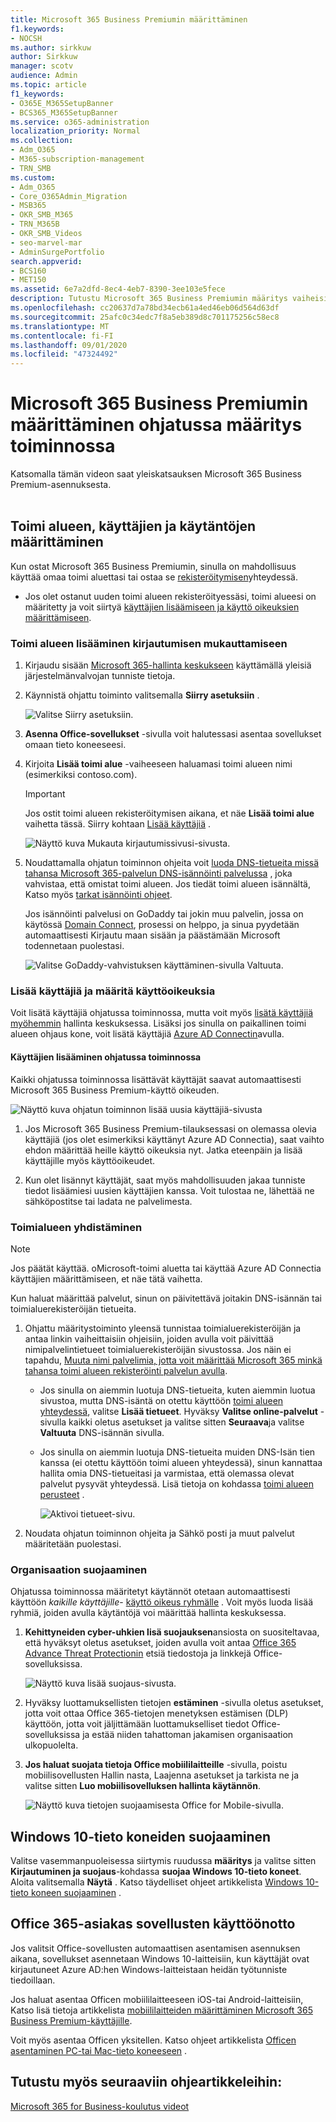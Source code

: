 ```yaml
---
title: Microsoft 365 Business Premiumin määrittäminen
f1.keywords:
- NOCSH
ms.author: sirkkuw
author: Sirkkuw
manager: scotv
audience: Admin
ms.topic: article
f1_keywords:
- O365E_M365SetupBanner
- BCS365_M365SetupBanner
ms.service: o365-administration
localization_priority: Normal
ms.collection:
- Adm_O365
- M365-subscription-management
- TRN_SMB
ms.custom:
- Adm_O365
- Core_O365Admin_Migration
- MSB365
- OKR_SMB_M365
- TRN_M365B
- OKR_SMB_Videos
- seo-marvel-mar
- AdminSurgePortfolio
search.appverid:
- BCS160
- MET150
ms.assetid: 6e7a2dfd-8ec4-4eb7-8390-3ee103e5fece
description: Tutustu Microsoft 365 Business Premiumin määritys vaiheisiin, joita ovat esimerkiksi toimi alueen ja käyttäjien lisääminen, tieto turva käytäntöjen määrittäminen ja paljon muuta.
ms.openlocfilehash: cc20637d7a78bd34ecb61a4ed46eb06d564d63df
ms.sourcegitcommit: 25afc0c34edc7f8a5eb389d8c701175256c58ec8
ms.translationtype: MT
ms.contentlocale: fi-FI
ms.lasthandoff: 09/01/2020
ms.locfileid: "47324492"
---
```

# <a name="set-up-microsoft-365-business-premium-in-the-setup-wizard"></a>Microsoft 365 Business Premiumin määrittäminen ohjatussa määritys toiminnossa

Katsomalla tämän videon saat yleiskatsauksen Microsoft 365 Business Premium-asennuksesta.<br><br>

## <a name="add-your-domain-users-and-set-up-policies"></a>Toimi alueen, käyttäjien ja käytäntöjen määrittäminen

Kun ostat Microsoft 365 Business Premiumin, sinulla on mahdollisuus käyttää omaa toimi aluettasi tai ostaa se [rekisteröitymisen](sign-up.md)yhteydessä.

- Jos olet ostanut uuden toimi alueen rekisteröityessäsi, toimi alueesi on määritetty ja voit siirtyä [käyttäjien lisäämiseen ja käyttö oikeuksien määrittämiseen](#add-users-and-assign-licenses).

### <a name="add-your-domain-to-personalize-sign-in"></a>Toimi alueen lisääminen kirjautumisen mukauttamiseen

1. Kirjaudu sisään [Microsoft 365-hallinta keskukseen](https://admin.microsoft.com) käyttämällä yleisiä järjestelmänvalvojan tunniste tietoja. 

2. Käynnistä ohjattu toiminto valitsemalla **Siirry asetuksiin** .

    ![Valitse Siirry asetuksiin.](../media/gotosetupinadmincenter.png)

3. **Asenna Office-sovellukset** -sivulla voit halutessasi asentaa sovellukset omaan tieto koneeseesi.
    
4. Kirjoita **Lisää toimi alue** -vaiheeseen haluamasi toimi alueen nimi (esimerkiksi contoso.com).

    > [!IMPORTANT]
    > Jos ostit toimi alueen rekisteröitymisen aikana, et näe **Lisää toimi alue** vaihetta tässä. Siirry kohtaan [Lisää käyttäjiä](#add-users-and-assign-licenses) .

    ![Näyttö kuva Mukauta kirjautumissivusi-sivusta.](../media/adddomain.png)

    
4. Noudattamalla ohjatun toiminnon ohjeita voit [luoda DNS-tietueita missä tahansa Microsoft 365-palvelun DNS-isännöinti palvelussa](https://docs.microsoft.com/office365/admin/get-help-with-domains/create-dns-records-at-any-dns-hosting-provider) , joka vahvistaa, että omistat toimi alueen. Jos tiedät toimi alueen isännältä, Katso myös [tarkat isännöinti ohjeet](https://docs.microsoft.com/office365/admin/get-help-with-domains/set-up-your-domain-host-specific-instructions).

    Jos isännöinti palvelusi on GoDaddy tai jokin muu palvelin, jossa on käytössä [Domain Connect](https://docs.microsoft.com/office365/admin/get-help-with-domains/domain-connect), prosessi on helppo, ja sinua pyydetään automaattisesti Kirjautu maan sisään ja päästämään Microsoft todennetaan puolestasi.

    ![Valitse GoDaddy-vahvistuksen käyttäminen-sivulla Valtuuta.](../media/godaddyauth.png)

### <a name="add-users-and-assign-licenses"></a>Lisää käyttäjiä ja määritä käyttöoikeuksia

Voit lisätä käyttäjiä ohjatussa toiminnossa, mutta voit myös [lisätä käyttäjiä myöhemmin](add-users-m365b.md) hallinta keskuksessa. Lisäksi jos sinulla on paikallinen toimi alueen ohjaus kone, voit lisätä käyttäjiä [Azure AD Connectin](https://docs.microsoft.com/azure/active-directory/hybrid/how-to-connect-install-express)avulla.

#### <a name="add-users-in-the-wizard"></a>Käyttäjien lisääminen ohjatussa toiminnossa

Kaikki ohjatussa toiminnossa lisättävät käyttäjät saavat automaattisesti Microsoft 365 Business Premium-käyttö oikeuden.

![Näyttö kuva ohjatun toiminnon lisää uusia käyttäjiä-sivusta](../media/addnewuserspage.png)

1. Jos Microsoft 365 Business Premium-tilauksessasi on olemassa olevia käyttäjiä (jos olet esimerkiksi käyttänyt Azure AD Connectia), saat vaihto ehdon määrittää heille käyttö oikeuksia nyt. Jatka eteenpäin ja lisää käyttäjille myös käyttöoikeudet.

2. Kun olet lisännyt käyttäjät, saat myös mahdollisuuden jakaa tunniste tiedot lisäämiesi uusien käyttäjien kanssa. Voit tulostaa ne, lähettää ne sähköpostitse tai ladata ne palvelimesta.

### <a name="connect-your-domain"></a>Toimialueen yhdistäminen

> [!NOTE]
> Jos päätät käyttää. oMicrosoft-toimi aluetta tai käyttää Azure AD Connectia käyttäjien määrittämiseen, et näe tätä vaihetta.
  
Kun haluat määrittää palvelut, sinun on päivitettävä joitakin DNS-isännän tai toimialuerekisteröijän tietueita.
  
1. Ohjattu määritystoiminto yleensä tunnistaa toimialuerekisteröijän ja antaa linkin vaiheittaisiin ohjeisiin, joiden avulla voit päivittää nimipalvelintietueet toimialuerekisteröijän sivustossa. Jos näin ei tapahdu, [Muuta nimi palvelimia, jotta voit määrittää Microsoft 365 minkä tahansa toimi alueen rekisteröinti palvelun avulla](https://docs.microsoft.com/microsoft-365/admin/get-help-with-domains/change-nameservers-at-any-domain-registrar). 

    - Jos sinulla on aiemmin luotuja DNS-tietueita, kuten aiemmin luotua sivustoa, mutta DNS-isäntä on otettu käyttöön [toimi alueen yhteydessä](https://docs.microsoft.com/office365/admin/get-help-with-domains/domain-connect), valitse **Lisää tietueet**. Hyväksy **Valitse online-palvelut** -sivulla kaikki oletus asetukset ja valitse sitten **Seuraava**ja valitse **Valtuuta** DNS-isännän sivulla.
    - Jos sinulla on aiemmin luotuja DNS-tietueita muiden DNS-Isän tien kanssa (ei otettu käyttöön toimi alueen yhteydessä), sinun kannattaa hallita omia DNS-tietueitasi ja varmistaa, että olemassa olevat palvelut pysyvät yhteydessä. Lisä tietoja on kohdassa [toimi alueen perusteet](https://docs.microsoft.com/office365/admin/get-help-with-domains/dns-basics) .

        ![Aktivoi tietueet-sivu.](../media/activaterecords.png)

2. Noudata ohjatun toiminnon ohjeita ja Sähkö posti ja muut palvelut määritetään puolestasi.

### <a name="protect-your-organization"></a>Organisaation suojaaminen 

Ohjatussa toiminnossa määritetyt käytännöt otetaan automaattisesti käyttöön *kaikille käyttäjille*- [käyttö oikeus ryhmälle](https://docs.microsoft.com/office365/admin/create-groups/compare-groups#security-groups) . Voit myös luoda lisää ryhmiä, joiden avulla käytäntöjä voi määrittää hallinta keskuksessa.

1. **Kehittyneiden cyber-uhkien lisä suojauksen**ansiosta on suositeltavaa, että hyväksyt oletus asetukset, joiden avulla voit antaa [Office 365 Advance Threat Protectionin](https://docs.microsoft.com/microsoft-365/security/office-365-security/office-365-atp) etsiä tiedostoja ja linkkejä Office-sovelluksissa.

    ![Näyttö kuva lisää suojaus-sivusta.](../media/increasetreatprotection.png)


2. Hyväksy luottamuksellisten tietojen **estäminen** -sivulla oletus asetukset, jotta voit ottaa Office 365-tietojen menetyksen estämisen (DLP) käyttöön, jotta voit jäljittämään luottamukselliset tiedot Office-sovelluksissa ja estää niiden tahattoman jakamisen organisaation ulkopuolelta.

3. **Jos haluat suojata tietoja Office mobiililaitteille** -sivulla, poistu mobiilisovellusten Hallin nasta, Laajenna asetukset ja tarkista ne ja valitse sitten **Luo mobiilisovelluksen hallinta käytännön**.

    ![Näyttö kuva tietojen suojaamisesta Office for Mobile-sivulla.](../media/protectdatainmobile.png)


## <a name="secure-windows-10-pcs"></a>Windows 10-tieto koneiden suojaaminen

Valitse vasemmanpuoleisessa siirtymis ruudussa **määritys** ja valitse sitten **Kirjautuminen ja suojaus**-kohdassa **suojaa Windows 10-tieto koneet**. Aloita valitsemalla **Näytä** . Katso täydelliset ohjeet artikkelista [Windows 10-tieto koneen suojaaminen](secure-win-10-pcs.md) .

## <a name="deploy-office-365-client-apps"></a>Office 365-asiakas sovellusten käyttöönotto

Jos valitsit Office-sovellusten automaattisen asentamisen asennuksen aikana, sovellukset asennetaan Windows 10-laitteisiin, kun käyttäjät ovat kirjautuneet Azure AD:hen Windows-laitteistaan heidän työtunniste tiedoillaan.

Jos haluat asentaa Officen mobiililaitteeseen iOS-tai Android-laitteisiin, Katso lisä tietoja artikkelista [mobiililaitteiden määrittäminen Microsoft 365 Business Premium-käyttäjille](set-up-mobile-devices.md).

Voit myös asentaa Officen yksitellen. Katso ohjeet artikkelista [Officen asentaminen PC-tai Mac-tieto koneeseen](https://support.microsoft.com/office/4414eaaf-0478-48be-9c42-23adc4716658) .

## <a name="see-also"></a>Tutustu myös seuraaviin ohjeartikkeleihin:

[Microsoft 365 for Business-koulutus videot](https://support.microsoft.com/office/6ab4bbcd-79cf-4000-a0bd-d42ce4d12816)
